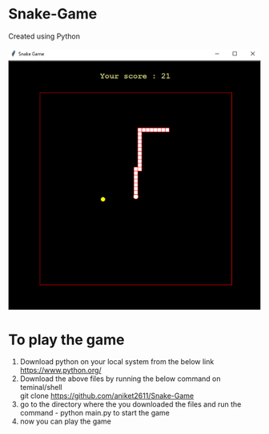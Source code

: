 # Snake-Game
Created using Python\
\
![game-image](/snake/snake_image.png)

# To play the game
1) Download python on your local system from the below link\
    https://www.python.org/
2) Download the above files by running the below command on teminal/shell\
    git clone https://github.com/aniket2611/Snake-Game
3) go to the directory where the you downloaded the files and run the command - python main.py to start the game
4) now you can play the game
